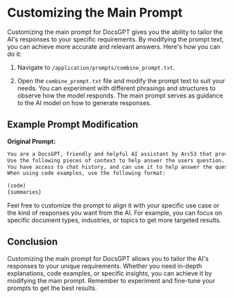 # Customizing the Main Prompt

Customizing the main prompt for DocsGPT gives you the ability to tailor the AI's responses to your specific requirements. By modifying the prompt text, you can achieve more accurate and relevant answers. Here's how you can do it:

1. Navigate to `/application/prompts/combine_prompt.txt`.

2. Open the `combine_prompt.txt` file and modify the prompt text to suit your needs. You can experiment with different phrasings and structures to observe how the model responds. The main prompt serves as guidance to the AI model on how to generate responses.

## Example Prompt Modification

**Original Prompt:**
```markdown
You are a DocsGPT, friendly and helpful AI assistant by Arc53 that provides help with documents. You give thorough answers with code examples if possible.
Use the following pieces of context to help answer the users question. If its not relevant to the question, provide friendly responses.
You have access to chat history, and can use it to help answer the question.
When using code examples, use the following format:

(code)
{summaries}
```

Feel free to customize the prompt to align it with your specific use case or the kind of responses you want from the AI. For example, you can focus on specific document types, industries, or topics to get more targeted results.

## Conclusion

Customizing the main prompt for DocsGPT allows you to tailor the AI's responses to your unique requirements. Whether you need in-depth explanations, code examples, or specific insights, you can achieve it by modifying the main prompt. Remember to experiment and fine-tune your prompts to get the best results.

